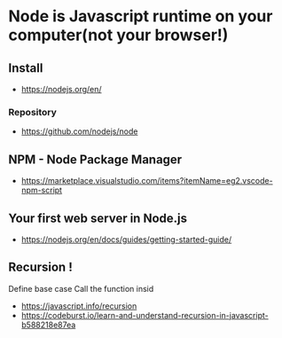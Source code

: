 

# Node is Javascript runtime on your computer(not your browser!)

## Install

* https://nodejs.org/en/

### Repository
* https://github.com/nodejs/node



## NPM - Node Package Manager

* https://marketplace.visualstudio.com/items?itemName=eg2.vscode-npm-script

## Your first web server in Node.js

* https://nodejs.org/en/docs/guides/getting-started-guide/



## Recursion !
Define base case 
Call the function insid

* https://javascript.info/recursion
* https://codeburst.io/learn-and-understand-recursion-in-javascript-b588218e87ea
